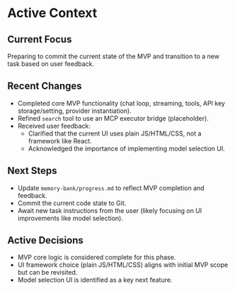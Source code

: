 # Active Context

## Current Focus
Preparing to commit the current state of the MVP and transition to a new task based on user feedback.

## Recent Changes
- Completed core MVP functionality (chat loop, streaming, tools, API key storage/setting, provider instantiation).
- Refined `search` tool to use an MCP executor bridge (placeholder).
- Received user feedback:
    - Clarified that the current UI uses plain JS/HTML/CSS, not a framework like React.
    - Acknowledged the importance of implementing model selection UI.

## Next Steps
- Update `memory-bank/progress.md` to reflect MVP completion and feedback.
- Commit the current code state to Git.
- Await new task instructions from the user (likely focusing on UI improvements like model selection).

## Active Decisions
- MVP core logic is considered complete for this phase.
- UI framework choice (plain JS/HTML/CSS) aligns with initial MVP scope but can be revisited.
- Model selection UI is identified as a key next feature.